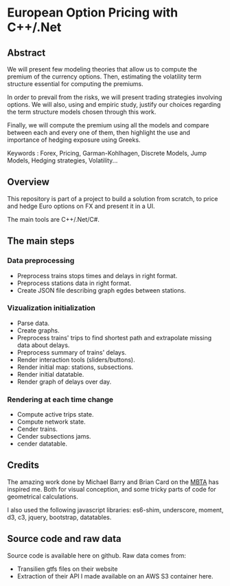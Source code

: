 # European Option Pricing with C++/.Net

## Abstract

We will present few modeling theories that allow us to compute the premium of the currency options. Then, estimating the volatility term structure essential for computing the premiums.


In order to prevail from the risks, we will present trading strategies involving options. We will also, using and empiric study, justify our choices regarding the term structure models chosen through this work.


Finally, we will compute the premium using all the models and compare between each and every one of them, then highlight the use and importance of hedging exposure using Greeks.


Keywords : Forex, Pricing, Garman-Kohlhagen, Discrete Models, Jump Models, Hedging strategies, Volatility...


## Overview

This repository is part of a project to build a solution from scratch, to price and hedge Euro options on FX and present it in a UI.

The main tools are C++/.Net/C#.


## The main steps

### Data preprocessing
- Preprocess trains stops times and delays in right format.
- Preprocess stations data in right format.
- Create JSON file describing graph egdes between stations.

### Vizualization initialization
- Parse data.
- Create graphs.
- Preprocess trains' trips to find shortest path and extrapolate missing data about delays.
- Preprocess summary of trains' delays.
- Render interaction tools (sliders/buttons).
- Render initial map: stations, subsections.
- Render initial datatable.
- Render graph of delays over day.

### Rendering at each time change
- Compute active trips state.
- Compute network state.
- Cender trains.
- Cender subsections jams.
- cender datatable.

## Credits
The amazing work done by Michael Barry and Brian Card on the  [MBTA](http://mbtaviz.github.io/) has inspired me. Both for visual conception, and some tricky parts of code for geometrical calculations.

I also used the following javascript libraries: es6-shim, underscore, moment, d3, c3, jquery, bootstrap, datatables.

## Source code and raw data
Source code is available here on github.
Raw data comes from:
- Transilien gtfs files on their website
- Extraction of their API I made available on an AWS S3 container here.


